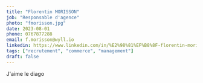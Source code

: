 ```yaml
---
title: "Florentin MORISSON"
job: "Responsable d'agence"
photo: "fmorisson.jpg"
date: 2023-08-01
phone: 0767877288
email: f.morisson@wyll.io
linkedin: https://www.linkedin.com/in/%E2%98%81%EF%B8%8F-florentin-morisson-829b75148
tags: ["recrutement", "commerce", "management"]
draft: false
---
```


J'aime le diago